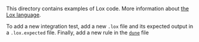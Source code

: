 This directory contains examples of Lox code. More information about [the Lox language](http://www.craftinginterpreters.com/the-lox-language.html).

To add a new integration test, add a new `.lox` file and its expected output in a `.lox.expected` file. Finally, add a new rule in the [`dune`](./dune) file
